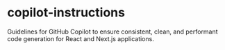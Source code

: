 # copilot-instructions
Guidelines for GitHub Copilot to ensure consistent, clean, and performant code generation for React and Next.js applications.
